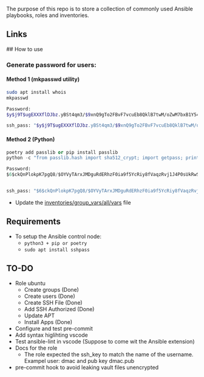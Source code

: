 The purpose of this repo is to store a collection of commonly used Ansible playbooks, roles and inventories.


## Links


## How to use

### Generate password for users:
#### Method 1 (mkpasswd utility)
```bash
sudo apt install whois
mkpasswd

Password:
$y$j9T$ugEXXXflDJbz.yBSt4qm3/$9xnQ9gTo2FBvF7vcuEb8QklB7twM/oZwM7bxB1Y54HA

ssh_pass: "$y$j9T$ugEXXXflDJbz.yBSt4qm3/$9xnQ9gTo2FBvF7vcuEb8QklB7twM/oZwM7bxB1Y54HA"
```

#### Method 2 (Python)
``` python
poetry add passlib or pip install passlib
python -c "from passlib.hash import sha512_crypt; import getpass; print(sha512_crypt.using(rounds=5000).hash(getpass.getpass()))"

Password:
$6$ckQnPlokpK7pgQ8/$OYVyTArxJMDguRdERhzF0ia9f5YcRiy8fVaqzRvj1J4P0sUkRwSgwWNT/3Pbic0Z2gZs4mW6jQPviosCBdmwJ.


ssh_pass: "$6$ckQnPlokpK7pgQ8/$OYVyTArxJMDguRdERhzF0ia9f5YcRiy8fVaqzRvj1J4P0sUkRwSgwWNT/3Pbic0Z2gZs4mW6jQPviosCBdmwJ."
```
- Update the [inventories/group_vars/all/vars](inventories/group_vars/all/vars) file

## Requirements
- To setup the Ansible control node:
    - `python3 + pip or poetry`
    - `sudo apt install sshpass`

## TO-DO
- Role ubuntu
    - Create groups (Done)
    - Create users (Done)
    - Create SSH File (Done)
    - Add SSH Authorized (Done)
    - Update APT 
    - Install Apps (Done)
- Configure and test pre-commit
- Add syntax higlihting vscode
- Test ansible-lint in vscode (Suppose to come wit the Ansible extension)
- Docs for the role
    - The role expected the ssh_key to match the name of the username. Exampel user: dmac and pub key dmac.pub
- pre-commit hook to avoid leaking vault files unencrypted